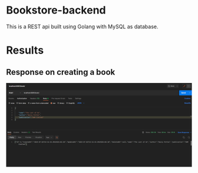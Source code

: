 # Bookstore-backend
This is a REST api built using Golang with MySQL as database.

# Results

## Response on creating a book
!["Creating a book Response"](https://github.com/Ivan2001otp/Bookstore-backend/blob/main/output/create%20a%20book.png)
